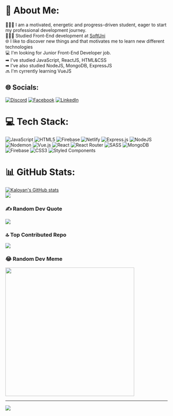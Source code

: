 # 💫 About Me:
👩🏻‍💻 I am a motivated, energetic and progress-driven student, eager to start my professional development journey.<br/>
👩🏻‍🎓 Studied Front-End development at [SoftUni](https://softuni.bg/)<br/>
🌐 I like to discover new things and that motivates me to learn new different technologies<br>
💻 I'm looking for Junior Front-End Developer job.<br/>
➡ I've studied JavaScript, ReactJS, HTML&CSS<br>
➡ I've also studied NodeJS, MongoDB, ExpressJS<br>
🔜 I'm cyrrently learning VueJS<br>



## 🌐 Socials:
[![Discord](https://img.shields.io/badge/Discord-%237289DA.svg?logo=discord&logoColor=white)](https://discord.gg/kalo116) [![Facebook](https://img.shields.io/badge/Facebook-%231877F2.svg?logo=Facebook&logoColor=white)](https://facebook.com/kaloyan.iordanov/) [![LinkedIn](https://img.shields.io/badge/LinkedIn-%230077B5.svg?logo=linkedin&logoColor=white)](https://linkedin.com/in/kaloyan-yordanov-ab9599249/) 

# 💻 Tech Stack:
![JavaScript](https://img.shields.io/badge/javascript-%23323330.svg?style=for-the-badge&logo=javascript&logoColor=%23F7DF1E) ![HTML5](https://img.shields.io/badge/html5-%23E34F26.svg?style=for-the-badge&logo=html5&logoColor=white) ![Firebase](https://img.shields.io/badge/firebase-%23039BE5.svg?style=for-the-badge&logo=firebase) ![Netlify](https://img.shields.io/badge/netlify-%23000000.svg?style=for-the-badge&logo=netlify&logoColor=#00C7B7) ![Express.js](https://img.shields.io/badge/express.js-%23404d59.svg?style=for-the-badge&logo=express&logoColor=%2361DAFB) ![NodeJS](https://img.shields.io/badge/node.js-6DA55F?style=for-the-badge&logo=node.js&logoColor=white) ![Nodemon](https://img.shields.io/badge/NODEMON-%23323330.svg?style=for-the-badge&logo=nodemon&logoColor=%BBDEAD) ![Vue.js](https://img.shields.io/badge/vue.js-%2335495e.svg?style=for-the-badge&logo=vuedotjs&logoColor=%234FC08D) ![React](https://img.shields.io/badge/react-%2320232a.svg?style=for-the-badge&logo=react&logoColor=%2361DAFB) ![React Router](https://img.shields.io/badge/React_Router-CA4245?style=for-the-badge&logo=react-router&logoColor=white) ![SASS](https://img.shields.io/badge/SASS-hotpink.svg?style=for-the-badge&logo=SASS&logoColor=white) ![MongoDB](https://img.shields.io/badge/MongoDB-%234ea94b.svg?style=for-the-badge&logo=mongodb&logoColor=white) ![Firebase](https://img.shields.io/badge/Firebase-039BE5?style=for-the-badge&logo=Firebase&logoColor=white) ![CSS3](https://img.shields.io/badge/css3-%231572B6.svg?style=for-the-badge&logo=css3&logoColor=white) ![Styled Components](https://img.shields.io/badge/styled--components-DB7093?style=for-the-badge&logo=styled-components&logoColor=white)
# 📊 GitHub Stats:
[![Kaloyan's GitHub stats](https://github-readme-stats.vercel.app/api?username=kalo116&show_icons=true&theme=dark)](https://github.com/anuraghazra/github-readme-stats)<br/>
![](https://github-readme-stats.vercel.app/api/top-langs/?username=Kalo116&theme=dark&hide_border=false&include_all_commits=false&count_private=true&layout=compact)

### ✍️ Random Dev Quote
![](https://quotes-github-readme.vercel.app/api?type=horizontal&theme=radical)

### 🔝 Top Contributed Repo
![](https://github-contributor-stats.vercel.app/api?username=Kalo116&limit=5&theme=dark&combine_all_yearly_contributions=true)

### 😂 Random Dev Meme
<img src='https://randommeme-five.vercel.app/' style="height: 400px;"/>

---
[![](https://visitcount.itsvg.in/api?id=Kalo116&icon=5&color=12)](https://visitcount.itsvg.in)

<!-- Proudly created with GPRM ( https://gprm.itsvg.in ) -->
